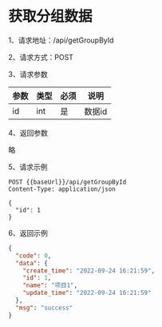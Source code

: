 # 获取分组数据

1、请求地址：/api/getGroupById

2、请求方式：POST

3、请求参数

| 参数  | 类型   | 必须 | 说明 |
| -| - | - | - |
|id | int | 是 | 数据id

4、返回参数

略


5、请求示例

```
POST {{baseUrl}}/api/getGroupById
Content-Type: application/json

{
  "id": 1
}
```

6、返回示例

```json
{
  "code": 0,
  "data": {
    "create_time": "2022-09-24 16:21:59",
    "id": 1,
    "name": "项目1",
    "update_time": "2022-09-24 16:21:59"
  },
  "msg": "success"
}
```

